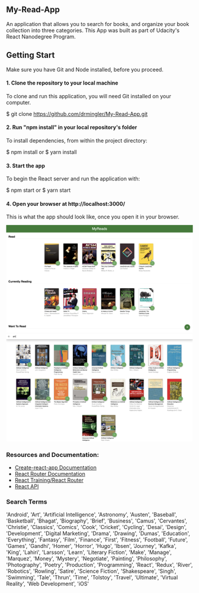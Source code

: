 ## My-Read-App
An application that allows you to search for books, and organize your book collection into three categories. This App was built as part of Udacity's React Nanodegree Program.

## Getting Start
Make sure you have Git and Node installed, before you proceed.

#### 1. Clone the repository to your local machine
To clone and run this application, you will need Git installed on your computer.

$ git clone https://github.com/drmingler/My-Read-App.git

#### 2. Run "npm install" in your local repository's folder
To install dependencies, from within the project directory:

$ npm install or $ yarn install

#### 3. Start the app
To begin the React server and run the application with:

$ npm start or $ yarn start

#### 4. Open your browser at http://localhost:3000/
This is what the app should look like, once you open it in your browser.

![alt text](https://github.com/drmingler/My-Read-App/blob/master/public/homepage.png "Homepage")
![alt text]( https://github.com/drmingler/My-Read-App/blob/master/public/searchpage.png "Searchpage")

### Resources and Documentation:
* [Create-react-app Documentation](https://github.com/facebook/create-react-app)
* [React Router Documentation](http://knowbody.github.io/react-router-docs/)
* [React Training/React Router](https://reacttraining.com/react-router/web/api/BrowserRouter)
* [React API](https://reactjs.org/docs/react-api.html)

### Search Terms
'Android', 'Art', 'Artificial Intelligence', 'Astronomy', 'Austen', 'Baseball', 'Basketball', 'Bhagat', 'Biography', 'Brief', 'Business', 'Camus', 'Cervantes', 'Christie', 'Classics', 'Comics', 'Cook', 'Cricket', 'Cycling', 'Desai', 'Design', 'Development', 'Digital Marketing', 'Drama', 'Drawing', 'Dumas', 'Education', 'Everything', 'Fantasy', 'Film', 'Finance', 'First', 'Fitness', 'Football', 'Future', 'Games', 'Gandhi', 'Homer', 'Horror', 'Hugo', 'Ibsen', 'Journey', 'Kafka', 'King', 'Lahiri', 'Larsson', 'Learn', 'Literary Fiction', 'Make', 'Manage', 'Marquez', 'Money', 'Mystery', 'Negotiate', 'Painting', 'Philosophy', 'Photography', 'Poetry', 'Production', 'Programming', 'React', 'Redux', 'River', 'Robotics', 'Rowling', 'Satire', 'Science Fiction', 'Shakespeare', 'Singh', 'Swimming', 'Tale', 'Thrun', 'Time', 'Tolstoy', 'Travel', 'Ultimate', 'Virtual Reality', 'Web Development', 'iOS'
